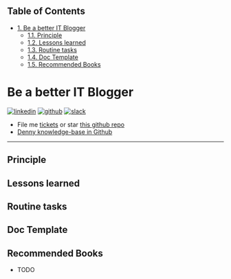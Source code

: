 <div id="table-of-contents">
<h2>Table of Contents</h2>
<div id="text-table-of-contents">
<ul>
<li><a href="#sec-1">1. Be a better IT Blogger</a>
<ul>
<li><a href="#sec-1-1">1.1. Principle</a></li>
<li><a href="#sec-1-2">1.2. Lessons learned</a></li>
<li><a href="#sec-1-3">1.3. Routine tasks</a></li>
<li><a href="#sec-1-4">1.4. Doc Template</a></li>
<li><a href="#sec-1-5">1.5. Recommended Books</a></li>
</ul>
</li>
</ul>
</div>
</div>


# Be a better IT Blogger<a id="sec-1" name="sec-1"></a>

<a href="https://www.linkedin.com/in/dennyzhang001"><img src="https://www.dennyzhang.com/wp-content/uploads/sns/linkedin.png" alt="linkedin" /></a>
<a href="https://github.com/DennyZhang"><img src="https://www.dennyzhang.com/wp-content/uploads/sns/github.png" alt="github" /></a>
<a href="https://www.dennyzhang.com/slack"><img src="https://www.dennyzhang.com/wp-content/uploads/sns/slack.png" alt="slack" /></a>

-   File me [tickets](<https://github.com/DennyZhang/maintain-slack-group/issues>) or star [this github repo](<https://github.com/DennyZhang/maintain-slack-group>)
-   [Denny knowledge-base in Github](https://github.com/search?utf8=✓&q=topic%3Aknowledge-base+user%3ADennyZhang&type=Repositories)

---

## Principle<a id="sec-1-1" name="sec-1-1"></a>

## Lessons learned<a id="sec-1-2" name="sec-1-2"></a>

## Routine tasks<a id="sec-1-3" name="sec-1-3"></a>

## Doc Template<a id="sec-1-4" name="sec-1-4"></a>

## Recommended Books<a id="sec-1-5" name="sec-1-5"></a>

-   TODO